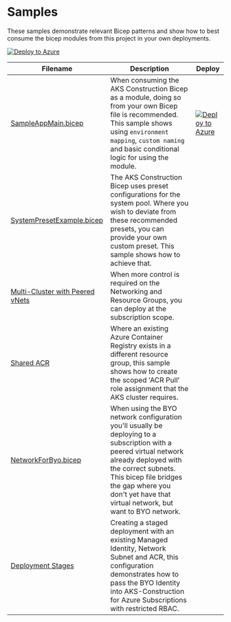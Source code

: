 # Samples

These samples demonstrate relevant Bicep patterns and show how to best consume the bicep modules from this project in your own deployments.


[![Deploy to Azure](https://aka.ms/deploytoazurebutton)](https://portal.azure.com/#create/Microsoft.Template/uri/https%3A%2F%2Fraw.githubusercontent.com%2Foliverlabs%2FAKS-Construction%2Foliver%2Fportal-deploy%2Fsamples%2FSampleAppMain.json)

Filename | Description | Deploy
-------- | ----------- | -----------
[SampleAppMain.bicep](SampleAppMain.bicep) | When consuming the AKS Construction Bicep as a module, doing so from your own Bicep file is recommended. This sample shows using `environment mapping`, `custom naming` and basic conditional logic for using the module. | [![Deploy to Azure](https://aka.ms/deploytoazurebutton)](https://portal.azure.com/#create/Microsoft.Template/uri/https%3A%2F%2Fraw.githubusercontent.com%2Foliverlabs%2FAKS-Construction%2Foliver%2Fportal-deploy%2Fsamples%2FSampleAppMain.json)
[SystemPresetExample.bicep](SystemPresetExample.bicep) | The AKS Construction Bicep uses preset configurations for the system pool. Where you wish to deviate from these recommended presets, you can provide your own custom preset. This sample shows how to achieve that. |
[Multi-Cluster with Peered vNets](peered-vnet/main.bicep) | When more control is required on the Networking and Resource Groups, you can deploy at the subscription scope. |
[Shared ACR](shared-acr/main.bicep) | Where an existing Azure Container Registry exists in a different resource group, this sample shows how to create the scoped 'ACR Pull' role assignment that the AKS cluster requires. |
[NetworkForByo.bicep](networkforbyo.bicep) | When using the BYO network configuration you'll usually be deploying to a subscription with a peered virtual network already deployed with the correct subnets. This bicep file bridges the gap where you don't yet have that virtual network, but want to BYO network. |
[Deployment Stages](deploy-stages/README.md) | Creating a staged deployment with an existing Managed Identity, Network Subnet and ACR, this configuration demonstrates how to pass the BYO Identity into AKS-Construction for Azure Subscriptions with restricted RBAC. |
